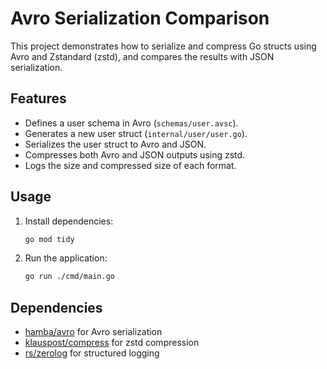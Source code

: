 # Avro Serialization Comparison

This project demonstrates how to serialize and compress Go structs using Avro and Zstandard (zstd), and compares the results with JSON serialization.

## Features

- Defines a user schema in Avro (`schemas/user.avsc`).
- Generates a new user struct (`internal/user/user.go`).
- Serializes the user struct to Avro and JSON.
- Compresses both Avro and JSON outputs using zstd.
- Logs the size and compressed size of each format.

## Usage

1. Install dependencies:
   ```sh
   go mod tidy
   ```
2. Run the application:
   ```sh
   go run ./cmd/main.go
   ```

## Dependencies
- [hamba/avro](https://github.com/hamba/avro) for Avro serialization
- [klauspost/compress](https://github.com/klauspost/compress) for zstd compression
- [rs/zerolog](https://github.com/rs/zerolog) for structured logging

